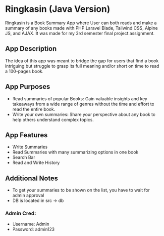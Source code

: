 # Ringkasin (Java Version)
Ringkasin is a Book Summary App where User can both reads and make a summary of any books made with PHP Laravel Blade, Tailwind CSS, Alpine JS, and AJAX. It was made for my 3rd semester final project assignment.

## App Description
The idea of this app was meant to bridge the gap for users that find a book intriguing but struggle to grasp its full meaning and/or short on time to read a 100-pages book.

## App Purposes
- Read summaries of popular Books: Gain valuable insights and key takeaways from a wide range of genres without the time and effort to read the entire book.
- Write your own summaries: Share your perspective about any book to help others understand complex topics.

## App Features
- Write Summaries
- Read Summaries with many summarizing options in one book
- Search Bar
- Read and Write History

## Additional Notes
- To get your summaries to be shown on the list, you have to wait for admin approval
- DB is located in src -> db
### Admin Cred:
- Username: Admin
- Password: admin123
